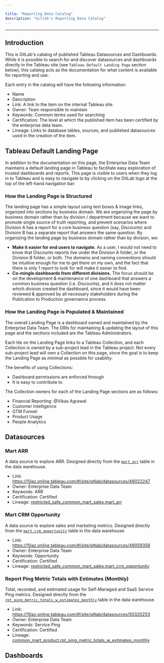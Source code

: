 ```yaml
---

title: "Reporting Data Catalog"
description: "Giltab's Reporting Data Catalog"
---
```








---


## Introduction

This is GitLab's catalog of published Tableau Datasources and Dashboards.  While it is possible to search for and discover datasources and dashboards directly in the Tableau site (see `Tableau Default Landing Page` section below), this catalog acts as the documentation for what content is available for reporting and use.

Each entry in the catalog will have the following information:

- Name
- Description
- Link: A link to the item on the internal Tableau site.
- Owner: Team responsible to maintain
- Keywords: Common terms used for searching
- Certification: The level at which the published item has been certified by the enterprise data team.
- Lineage: Links to database tables, sources, and published datasources used in the creation of the item.


## Tableau Default Landing Page

In addition to the documentation on this page, the Enterprise Data Team maintains a default landing page in Tableau to facilitate easy exploration of trusted dashboards and reports. This page is visible to users when they log in to Tableau and is easy to navigate to by clicking on the GitLab logo at the top of the left-hand navigation bar:


### How the Landing Page is Structured

The landing page has a simple layout using text boxes & image links, organized into sections by business domain. We are organizing the page by business domain rather than by division / department because we want to promote single source of truth reporting, and prevent scenarios where Division A has a report for a core business question (say, Discounts) and Division B has a separate report that answers the same question. By organizing the landing page by business domain rather than by division, we:
- **Make it easier for end users to navigate.** As a user, I would not need to know that Discounts reports live under the Division A folder, or the Division B folder, or both. The domains and naming conventions should be intuitive enough for me to get there on my own, and the fact that there is only 1 report to look for will make it easier to find.
- **Co-mingle dashboards from different divisions.** The focus should be on the development & maintenance of one dashboard that answers a common business question (i.e. Discounts), and it does not matter which division created the dashboard, since it would have been reviewed & approved by all necessary stakeholders during the Publication to Production governance process.

### How the Landing Page is Populated & Maintained

The overall Landing Page is a dashboard owned and maintained by the Enterprise Data Team. The DRIs for maintaining & updating the layout of this page and the sections included are the Tableau Administrators.

Each tile on the Landing Page links to a Tableau Collection, and each Collection is owned by a sub-project lead in the Tableau project. Not every sub-project lead will own a Collection on this page, since the goal is to keep the Landing Page as minimal as possible for usability. 

The benefits of using Collections:
- Dashboard permissions are enforced through
- It is easy to contribute to

The Collection owners for each of the Landing Page sections are as follows:

- Financial Reporting: 	@Vikas Agrawal
- Customer Intelligence 
- GTM Funnel: 
- Product Usage
- People Analytics



## Datasources

### Mart ARR

A data source to explore ARR.  Designed directly from the [`mart_arr`](https://dbt.gitlabdata.com/#!/model/model.gitlab_snowflake.mart_arr) table in the data warehouse.

- Link: https://10az.online.tableau.com/#/site/gitlab/datasources/49022247
- Owner: Enterprise Data Team
- Keywords: ARR
- Certification: Certified
- Lineage: [restricted_safe_common_mart_sales.mart_arr](https://dbt.gitlabdata.com/#!/model/model.gitlab_snowflake.mart_arr)

### Mart CRM Opportunity

A data source to explore sales and marketing metrics.  Designed directly from the [`mart_crm_opportunity`](https://dbt.gitlabdata.com/#!/model/model.gitlab_snowflake.mart_crm_opportunity) table in the data warehouse.

- Link: https://10az.online.tableau.com/#/site/gitlab/datasources/49059356
- Owner: Enterprise Data Team
- Keywords: Opportunity
- Certification: Certified
- Lineage: [restricted_safe_common_mart_sales.mart_crm_opportunity](https://dbt.gitlabdata.com/#!/model/model.gitlab_snowflake.mart_crm_opportunity)

### Report Ping Metric Totals with Estimates (Monthly)

Total, recorded, and estimated usage for Self-Managed and SaaS Service Ping metrics. Designed directly from the [`rpt_ping_metric_totals_w_estimates_monthly`](https://dbt.gitlabdata.com/#!/model/model.gitlab_snowflake.rpt_ping_metric_totals_w_estimates_monthly) table in the data warehouse.

- Link: https://10az.online.tableau.com/#/site/gitlab/datasources/50320253
- Owner: Enterprise Data Team
- Keywords: Service Ping
- Certification: Certified
- Lineage: [common_mart_product.rpt_ping_metric_totals_w_estimates_monthly](https://dbt.gitlabdata.com/#!/model/model.gitlab_snowflake.rpt_ping_metric_totals_w_estimates_monthly)

## Dashboards

